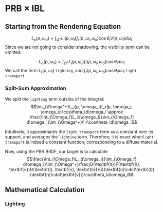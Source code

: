 # PRB × IBL

## Starting from the Rendering Equation

$$L_o(p, \omega_o) = \int_{\Omega^+}L_i(p, \omega_i)f_r(p, \omega_i, \omega_o)\cos\theta_iV(p, \omega_i)d\omega_i$$ Since we are not going to consider shadowing, the visibility term can be omitted.

$$L_o(p, \omega_o) = \int_{\Omega^+}L_i(p, \omega_i)f_r(p, \omega_i, \omega_o)\cos\theta_id\omega_i$$
We call the term $L_i(p, \omega_i)$  `lighting`, and $f_r(p, \omega_i, \omega_o)\cos\theta_id\omega_i$ `light transport`

### Split-Sum Approximation

We split the `lighting` term outside of the integral:  
$$\int_{\Omega^+}L_i(p, \omega_i)f_r(p, \omega_i, \omega_o)\cos\theta_id\omega_i \approx \frac{\int_{\Omega_f}L_id\omega_i}{\int_{\Omega_f} d\omega_i}\int_{\Omega^+}f_r\cos\theta_id\omega_i$$

Intuitively, it approximates the `light transport` term as a constant over its support, and averages the `lighting` term. Therefore, it is exact when`light transport` is indeed a constant function, corresponding to a diffuse material.

Now, using the PBR BRDF, our target is to calculate $$\frac{\int_{\Omega_f}L_id\omega_i}{\int_{\Omega_f} d\omega_i}\int_{\Omega^+}\frac{D(\textbf{h})F(\textbf{h}, \textbf{v})G(\textbf{l}, \textbf{v}, \textbf{h})}{4(\textbf{n}\cdot\textbf{l})(\textbf{n}\cdot\textbf{v})}\cos\theta_id\omega_i$$

## Mathematical Calculation

### Lighting

